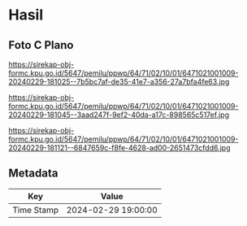 # Hasil

## Foto C Plano

https://sirekap-obj-formc.kpu.go.id/5647/pemilu/ppwp/64/71/02/10/01/6471021001009-20240229-181025--7b5bc7af-de35-41e7-a356-27a7bfa4fe63.jpg

https://sirekap-obj-formc.kpu.go.id/5647/pemilu/ppwp/64/71/02/10/01/6471021001009-20240229-181045--3aad247f-9ef2-40da-a17c-898565c517ef.jpg

https://sirekap-obj-formc.kpu.go.id/5647/pemilu/ppwp/64/71/02/10/01/6471021001009-20240229-181121--6847659c-f8fe-4628-ad00-2651473cfdd6.jpg


## Metadata

| Key        | Value               |
| ---------- | ------------------- |
| Time Stamp | 2024-02-29 19:00:00 |



